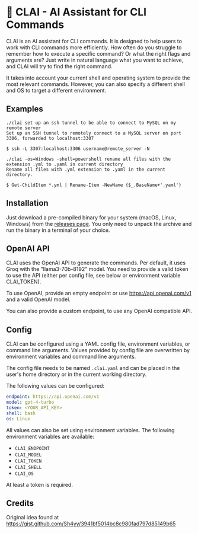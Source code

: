 # 🤖 CLAI - AI Assistant for CLI Commands

CLAI is an AI assistant for CLI commands. It is designed to help users to work with CLI commands more efficiently. 
How often do you struggle to remember how to execute a specific command? Or what the right flags and arguments are?
Just write in natural language what you want to achieve, and CLAI will try to find the right command.

It takes into account your current shell and operating system to provide the most relevant commands. 
However, you can also specify a different shell and OS to target a different environment.

## Examples

```shell
./clai set up an ssh tunnel to be able to connect to MySQL on my remote server
Set up an SSH tunnel to remotely connect to a MySQL server on port 3306, forwarded to localhost:3307

$ ssh -L 3307:localhost:3306 username@remote_server -N
```

```shell
./clai -os=Windows -shell=powershell rename all files with the extension .yml to .yaml in current directory
Rename all files with .yml extension to .yaml in the current directory.

$ Get-ChildItem *.yml | Rename-Item -NewName {$_.BaseName+'.yaml'}
```

## Installation

Just download a pre-compiled binary for your system (macOS, Linux, Windows) from the [releases page](https://github.com/pteich/clai/releases).
You only need to unpack the archive and run the binary in a terminal of your choice.

## OpenAI API

CLAI uses the OpenAI API to generate the commands. Per default, it uses Groq with the "llama3-70b-8192" model.
You need to provide a valid token to use the API (either per config file, see below or environment variable CLAI_TOKEN).

To use OpenAI, provide an empty endpoint or use https://api.openai.com/v1 and a valid OpenAI model.

You can also provide a custom endpoint, to use any OpenAI compatible API.

## Config

CLAI can be configured using a YAML config file, environment variables, or command line arguments.
Values provided by config file are overwritten by environment variables and command line arguments.

The config file needs to be named `.clai.yaml` and can be placed in the user's home directory or in the current working directory.

The following values can be configured:

```yaml
endpoint: https://api.openai.com/v1
model: gpt-4-turbo
token: <YOUR_API_KEY>
shell: bash
os: Linux
```

All values can also be set using environment variables. The following environment variables are available:

- `CLAI_ENDPOINT`
- `CLAI_MODEL`
- `CLAI_TOKEN`
- `CLAI_SHELL`
- `CLAI_OS`

At least a token is required.

## Credits

Original idea found at https://gist.github.com/Sh4yy/3941bf5014bc8c980fad797d85149b65